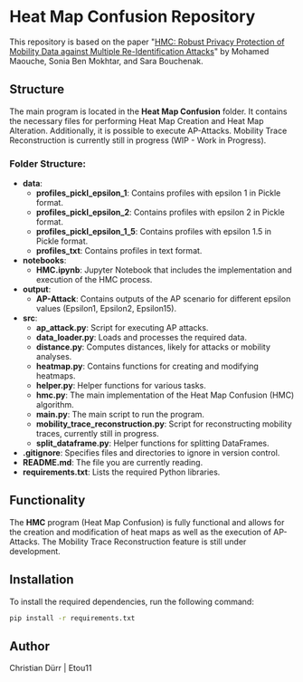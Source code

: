 # Heat Map Confusion Repository

This repository is based on the paper "[HMC: Robust Privacy Protection of Mobility Data against Multiple Re-Identification Attacks](https://hal.science/hal-01954041)" by Mohamed Maouche, Sonia Ben Mokhtar, and Sara Bouchenak.

## Structure

The main program is located in the **Heat Map Confusion** folder. It contains the necessary files for performing Heat Map Creation and Heat Map Alteration. Additionally, it is possible to execute AP-Attacks. Mobility Trace Reconstruction is currently still in progress (WIP - Work in Progress).

### Folder Structure:

- **data**:
  - **profiles_pickl_epsilon_1**: Contains profiles with epsilon 1 in Pickle format.
  - **profiles_pickl_epsilon_2**: Contains profiles with epsilon 2 in Pickle format.
  - **profiles_pickl_epsilon_1_5**: Contains profiles with epsilon 1.5 in Pickle format.
  - **profiles_txt**: Contains profiles in text format.
- **notebooks**:
  - **HMC.ipynb**: Jupyter Notebook that includes the implementation and execution of the HMC process.
- **output**:
  - **AP-Attack**: Contains outputs of the AP scenario for different epsilon values (Epsilon1, Epsilon2, Epsilon15).
- **src**:
  - **ap_attack.py**: Script for executing AP attacks.
  - **data_loader.py**: Loads and processes the required data.
  - **distance.py**: Computes distances, likely for attacks or mobility analyses.
  - **heatmap.py**: Contains functions for creating and modifying heatmaps.
  - **helper.py**: Helper functions for various tasks.
  - **hmc.py**: The main implementation of the Heat Map Confusion (HMC) algorithm.
  - **main.py**: The main script to run the program.
  - **mobility_trace_reconstruction.py**: Script for reconstructing mobility traces, currently still in progress.
  - **split_dataframe.py**: Helper functions for splitting DataFrames.
- **.gitignore**: Specifies files and directories to ignore in version control.
- **README.md**: The file you are currently reading.
- **requirements.txt**: Lists the required Python libraries.

## Functionality

The **HMC** program (Heat Map Confusion) is fully functional and allows for the creation and modification of heat maps as well as the execution of AP-Attacks. The Mobility Trace Reconstruction feature is still under development.

## Installation

To install the required dependencies, run the following command:

```bash
pip install -r requirements.txt
```

## Author

Christian Dürr | Etou11
